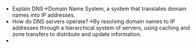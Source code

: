 - Explain DNS→Domain Name System, a system that translates domain names into IP addresses.
- How do DNS servers operate?→By resolving domain names to IP addresses through a hierarchical system of servers, using caching and zone transfers to distribute and update information.
- 
